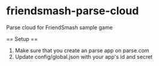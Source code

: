 friendsmash-parse-cloud
=======================

Parse cloud for FriendSmash sample game

== Setup ==
1. Make sure that you create an parse app on parse.com
2. Update config/global.json with your app's id and secret


